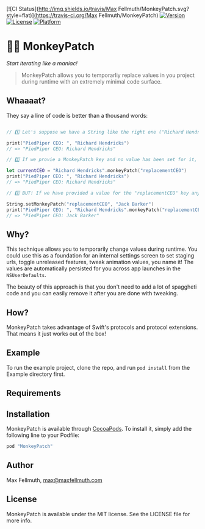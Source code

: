 [![CI Status](http://img.shields.io/travis/Max Fellmuth/MonkeyPatch.svg?style=flat)](https://travis-ci.org/Max Fellmuth/MonkeyPatch)
[![Version](https://img.shields.io/cocoapods/v/MonkeyPatch.svg?style=flat)](http://cocoapods.org/pods/MonkeyPatch)
[![License](https://img.shields.io/cocoapods/l/MonkeyPatch.svg?style=flat)](http://cocoapods.org/pods/MonkeyPatch)
[![Platform](https://img.shields.io/cocoapods/p/MonkeyPatch.svg?style=flat)](http://cocoapods.org/pods/MonkeyPatch)

# 🙊💬 MonkeyPatch
*Start iterating like a maniac!*

 > MonkeyPatch allows you to temporarliy replace values in you project during runtime with an extremely minimal code surface.

## Whaaaat?
They say a line of code is better than a thousand words:
```swift

// 1️⃣ Let's suppose we have a String like the right one ("Richard Hendricks").

print("PiedPiper CEO: ", "Richard Hendricks")
// => "PiedPiper CEO: Richard Hendricks"

// 2️⃣ If we provie a MonkeyPatch key and no value has been set for it, everything works as before.

let currentCEO = "Richard Hendricks".monkeyPatch("replacementCEO")
print("PiedPiper CEO: ", "Richard Hendricks")
// => "PiedPiper CEO: Richard Hendricks"

// 3️⃣ BUT! If we have provided a value for the "replacementCEO" key anywhere in the app, that value will be returned.

String.setMonkeyPatch("replacementCEO", "Jack Barker")
print("PiedPiper CEO: ", "Richard Hendricks".monkeyPatch("replacementCEO"))
// => "PiedPiper CEO: Jack Barker"
```

## Why?

This technique allows you to temporarily change values during runtime. You could use this as a foundation for an internal settings screen to set staging urls, toggle unreleased features, tweak animation values, you name it! The values are automatically persisted for you across app launches in the `NSUserDefaults`.

The beauty of this approach is that you don't need to add a lot of spaggheti code and you can easily remove it after you are done with tweaking.

## How?
MonkeyPatch takes advantage of Swift's protocols and protocol extensions. That means it just works out of the box!

## Example

To run the example project, clone the repo, and run `pod install` from the Example directory first.

## Requirements

## Installation

MonkeyPatch is available through [CocoaPods](http://cocoapods.org). To install
it, simply add the following line to your Podfile:

```ruby
pod "MonkeyPatch"
```

## Author

Max Fellmuth, max@maxfellmuth.com

## License

MonkeyPatch is available under the MIT license. See the LICENSE file for more info.
